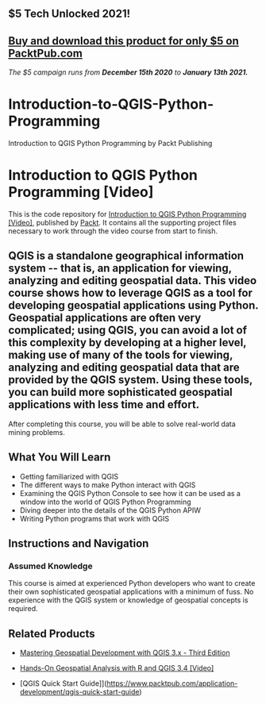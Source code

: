 ## $5 Tech Unlocked 2021!
[Buy and download this product for only $5 on PacktPub.com](https://www.packtpub.com/)
-----
*The $5 campaign         runs from __December 15th 2020__ to __January 13th 2021.__*

# Introduction-to-QGIS-Python-Programming
Introduction to QGIS Python Programming by Packt Publishing
# Introduction to QGIS Python Programming [Video]
This is the code repository for [Introduction to QGIS Python Programming [Video]](https://www.packtpub.com/big-data-and-business-intelligence/introduction-qgis-python-programming-video), published by [Packt](https://www.packtpub.com/?utm_source=github). It contains all the supporting project files necessary to work through the video course from start to finish.
##  QGIS is a standalone geographical information system -- that is, an application for viewing, analyzing and editing geospatial data. This video course shows how to leverage QGIS as a tool for developing geospatial applications using Python. Geospatial applications are often very complicated; using QGIS, you can avoid a lot of this complexity by developing at a higher level, making use of many of the tools for viewing, analyzing and editing geospatial data that are provided by the QGIS system. Using these tools, you can build more sophisticated geospatial applications with less time and effort.
After completing this course, you will be able to solve real-world data mining problems.
<H2>What You Will Learn</H2>
<DIV class=book-info-will-learn-text>
<UL>
<LI>Getting familiarized with QGIS
<LI>The different ways to make Python interact with QGIS
<LI>Examining the QGIS Python Console to see how it can be used as a window into the world of QGIS Python Programming
<LI>Diving deeper into the details of the QGIS Python APIW
<LI>Writing Python programs that work with QGIS</LI></UL></DIV>

## Instructions and Navigation
### Assumed Knowledge
This course is aimed at experienced Python developers who want to create their own sophisticated geospatial applications with a minimum of fuss. No experience with the QGIS system or knowledge of geospatial concepts is required.


## Related Products
* [Mastering Geospatial Development with QGIS 3.x - Third Edition](https://www.packtpub.com/application-development/mastering-geospatial-development-qgis-3x-third-edition)

* [Hands-On Geospatial Analysis with R and QGIS 3.4 [Video]](https://www.packtpub.com/big-data-and-business-intelligence/hands-geospatial-analysis-r-and-qgis-34-video)

* [QGIS Quick Start Guide]](https://www.packtpub.com/application-development/qgis-quick-start-guide)

